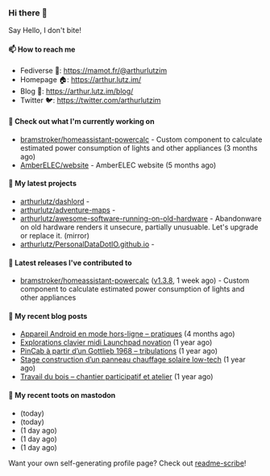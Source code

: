 ### Hi there 👋

Say Hello, I don't bite!

#### 📫 How to reach me

- Fediverse 🐘: https://mamot.fr/@arthurlutzim
- Homepage 🏠: https://arthur.lutz.im/
- Blog 📰: https://arthur.lutz.im/blog/
- Twitter 🐦: https://twitter.com/arthurlutzim

#### 👷 Check out what I'm currently working on

- [bramstroker/homeassistant-powercalc](https://github.com/bramstroker/homeassistant-powercalc) - Custom component to calculate estimated power consumption of lights and other appliances (3 months ago)
- [AmberELEC/website](https://github.com/AmberELEC/website) - AmberELEC website (5 months ago)

#### 🌱 My latest projects

- [arthurlutz/dashlord](https://github.com/arthurlutz/dashlord) - 
- [arthurlutz/adventure-maps](https://github.com/arthurlutz/adventure-maps) - 
- [arthurlutz/awesome-software-running-on-old-hardware](https://github.com/arthurlutz/awesome-software-running-on-old-hardware) - Abandonware on old hardware renders it unsecure, partially unusuable. Let&#39;s upgrade or replace it. (mirror)
- [arthurlutz/PersonalDataDotIO.github.io](https://github.com/arthurlutz/PersonalDataDotIO.github.io) - 

#### 🔭 Latest releases I've contributed to

- [bramstroker/homeassistant-powercalc](https://github.com/bramstroker/homeassistant-powercalc) ([v1.3.8](https://github.com/bramstroker/homeassistant-powercalc/releases/tag/v1.3.8), 1 week ago) - Custom component to calculate estimated power consumption of lights and other appliances

#### 📜 My recent blog posts

- [Appareil Android en mode hors-ligne – pratiques](https://arthur.lutz.im/blog/2022/10/17/appareil-android-en-mode-hors-ligne-pratiques/) (4 months ago)
- [Explorations clavier midi Launchpad novation](https://arthur.lutz.im/blog/2022/02/28/explorations-clavier-midi-launchpad-novation/) (1 year ago)
- [PinCab à partir d’un Gottlieb 1968 – tribulations](https://arthur.lutz.im/blog/2022/02/27/pincab-a-partir-dun-gottlieb-1968-tribulations/) (1 year ago)
- [Stage construction d’un panneau chauffage solaire low-tech](https://arthur.lutz.im/blog/2022/02/27/stage-construction-dun-panneau-chauffage-solaire-low-tech/) (1 year ago)
- [Travail du bois – chantier participatif et atelier](https://arthur.lutz.im/blog/2022/02/24/travail-du-bois-chantier-participatif-et-atelier/) (1 year ago)

#### 🐘 My recent toots on mastodon

- [](https://mamot.fr/@arthurlutzim/109992895836671244) (today)
- [](https://mamot.fr/@arthurlutzim/109992357218787702) (today)
- [](https://mamot.fr/@arthurlutzim/109988563834514312) (1 day ago)
- [](https://mamot.fr/@arthurlutzim/109988551279008286) (1 day ago)
- [](https://mamot.fr/@arthurlutzim/109987828603863713) (1 day ago)

Want your own self-generating profile page? Check out [readme-scribe](https://github.com/muesli/readme-scribe)!
